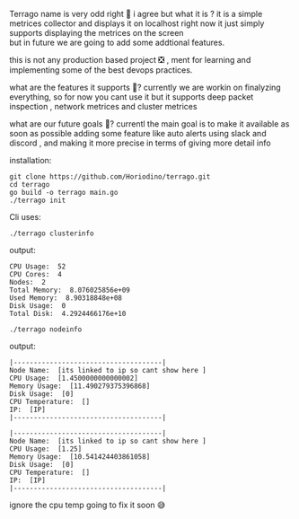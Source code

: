 Terrago 
name is very odd right 🥸 i agree but what it is ?
it is a simple metrices collector and displays it on localhost
right now it just simply supports displaying the metrices on the screen  
but in future we are going to add some addtional features.

this is not any production based project ❎ , ment for learning and
implementing  some of the best devops practices.

what are the features it supports 🌃? 
currently we are workin on finalyzing everything, so for now you cant use it but
it supports deep packet inspection , network metrices and cluster metrices 

what are our future goals 🗻?
currentl the main goal is to make it available as soon as possible 
adding some feature like auto alerts using slack and discord ,
and making it more precise in terms of giving more detail info


installation:

```
git clone https://github.com/Horiodino/terrago.git
cd terrago 
go build -o terrago main.go
./terrago init
```


Cli uses:



```./terrago clusterinfo```

output:
```
CPU Usage:  52
CPU Cores:  4
Nodes:  2
Total Memory:  8.076025856e+09
Used Memory:  8.90318848e+08
Disk Usage:  0
Total Disk:  4.2924466176e+10
```



```./terrago nodeinfo```

output:
```
|-------------------------------------|
Node Name:  [its linked to ip so cant show here ]
CPU Usage:  [1.4500000000000002]
Memory Usage:  [11.490279375396868]
Disk Usage:  [0]
CPU Temperature:  []
IP:  [IP]
|-------------------------------------|

|-------------------------------------|
Node Name:  [its linked to ip so cant show here ]
CPU Usage:  [1.25]
Memory Usage:  [10.541424403861058]
Disk Usage:  [0]
CPU Temperature:  []
IP:  [IP]
|-------------------------------------|
```
ignore the cpu temp going to fix it soon 😅
